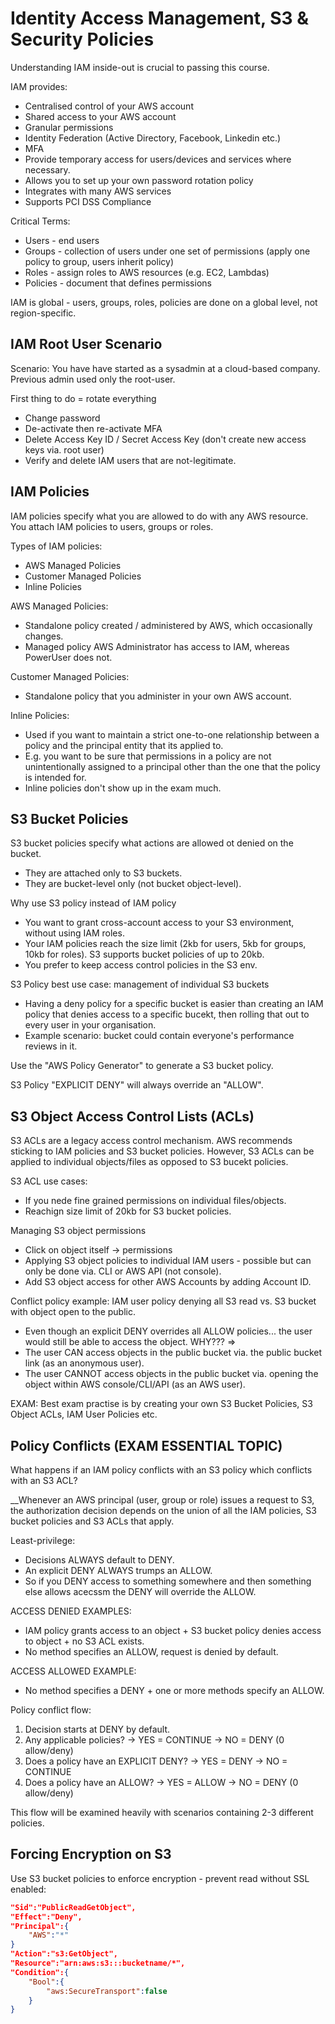 # Identity Access Management, S3 & Security Policies

Understanding IAM inside-out is crucial to passing this course.

IAM provides:
* Centralised control of your AWS account
* Shared access to your AWS account
* Granular permissions
* Identity Federation (Active Directory, Facebook, Linkedin etc.)
* MFA
* Provide temporary access for users/devices and services where necessary.
* Allows you to set up your own password rotation policy
* Integrates with many AWS services
* Supports PCI DSS Compliance

Critical Terms:
* Users - end users
* Groups - collection of users under one set of permissions (apply one policy to group, users inherit policy)
* Roles - assign roles to AWS resources (e.g. EC2, Lambdas)
* Policies - document that defines permissions

IAM is global - users, groups, roles, policies are done on a global level, not region-specific.

## IAM Root User Scenario

Scenario: You have have started as a sysadmin at a cloud-based company. Previous admin used only the root-user.

First thing to do = rotate everything
* Change password
* De-activate then re-activate MFA
* Delete Access Key ID / Secret Access Key (don't create new access keys via. root user)
* Verify and delete IAM users that are not-legitimate.

## IAM Policies

IAM policies specify what you are allowed to do with any AWS resource. You attach IAM policies to users, groups or roles.

Types of IAM policies:
* AWS Managed Policies
* Customer Managed Policies
* Inline Policies

AWS Managed Policies:
* Standalone policy created / administered by AWS, which occasionally changes.
* Managed policy AWS Administrator has access to IAM, whereas PowerUser does not.

Customer Managed Policies:
* Standalone policy that you administer in your own AWS account.

Inline Policies:
* Used if you want to maintain a strict one-to-one relationship between a policy and the principal entity that its applied to.
* E.g. you want to be sure that permissions in a policy are not unintentionally assigned to a principal other than the one that the policy is intended for.
* Inline policies don't show up in the exam much.

## S3 Bucket Policies

S3 bucket policies specify what actions are allowed ot denied on the bucket.
* They are attached only to S3 buckets.
* They are bucket-level only (not bucket object-level).

Why use S3 policy instead of IAM policy
* You want to grant cross-account access to your S3 environment, without using IAM roles.
* Your IAM policies reach the size limit (2kb for users, 5kb for groups, 10kb for roles). S3 supports bucket policies of up to 20kb.
* You prefer to keep access control policies in the S3 env.

S3 Policy best use case: management of individual S3 buckets
* Having a deny policy for a specific bucket is easier than creating an IAM policy that denies access to a specific bucekt, then rolling that out to every user in your organisation.
* Example scenario: bucket could contain everyone's performance reviews in it.

Use the "AWS Policy Generator" to generate a S3 bucket policy.

S3 Policy "EXPLICIT DENY" will always override an "ALLOW".

## S3 Object Access Control Lists (ACLs)

S3 ACLs are a legacy access control mechanism. AWS recommends sticking to IAM policies and S3 bucket policies.
However, S3 ACLs can be applied to individual objects/files as opposed to S3 bucekt policies.

S3 ACL use cases:
* If you nede fine grained permissions on individual files/objects.
* Reachign size limit of 20kb for S3 bucket policies.

Managing S3 object permissions
* Click on object itself -> permissions
* Applying S3 object policies to individual IAM users - possible but can only be done via. CLI or AWS API (not console).
* Add S3 object access for other AWS Accounts by adding Account ID.

Conflict policy example: IAM user policy denying all S3 read vs. S3 bucket with object open to the public.
* Even though an explicit DENY overrides all ALLOW policies... the user would still be able to access the object. WHY??? =>
* The user CAN access objects in the public bucket via. the public bucket link (as an anonymous user).
* The user CANNOT access objects in the public bucket via. opening the object within AWS console/CLI/API (as an AWS user).

EXAM: Best exam practise is by creating your own S3 Bucket Policies, S3 Object ACLs, IAM User Policies etc.

## Policy Conflicts (EXAM ESSENTIAL TOPIC)

What happens if an IAM policy conflicts with an S3 policy which conflicts with an S3 ACL?

__Whenever an AWS principal (user, group or role) issues a request to S3, the authorization decision depends on the union of all the IAM policies, S3 bucket policies and S3 ACLs that apply.

Least-privilege:
* Decisions ALWAYS default to DENY.
* An explicit DENY ALWAYS trumps an ALLOW.
* So if you DENY access to something somewhere and then something else allows acecssm the DENY will override the ALLOW.

ACCESS DENIED EXAMPLES:
* IAM policy grants access to an object + S3 bucket policy denies access to object + no S3 ACL exists.
* No method specifies an ALLOW, request is denied by default.

ACCESS ALLOWED EXAMPLE:
* No method specifies a DENY + one or more methods specify an ALLOW.

Policy conflict flow:
1. Decision starts at DENY by default.
2. Any applicable policies?
    -> YES = CONTINUE
    -> NO = DENY (0 allow/deny)
3. Does a policy have an EXPLICIT DENY?
    -> YES = DENY
    -> NO = CONTINUE
4. Does a policy have an ALLOW?
    -> YES = ALLOW
    -> NO = DENY (0 allow/deny)

This flow will be examined heavily with scenarios containing 2-3 different policies.

## Forcing Encryption on S3

Use S3 bucket policies to enforce encryption - prevent read without SSL enabled:
```json
"Sid":"PublicReadGetObject",
"Effect":"Deny",
"Principal":{
    "AWS":"*"
}
"Action":"s3:GetObject",
"Resource":"arn:aws:s3:::bucketname/*",
"Condition":{
    "Bool":{
        "aws:SecureTransport":false
    }
}
```

### 